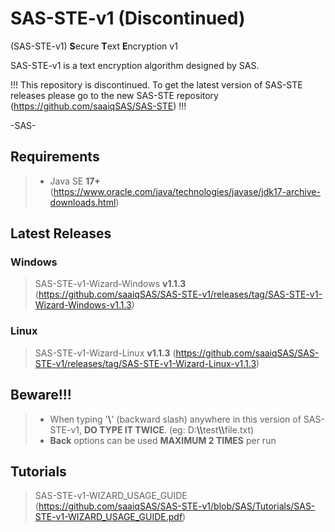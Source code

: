 # SAS-STE-v1 (Discontinued)
(SAS-STE-v1) <b>S</b>ecure <b>T</b>ext <b>E</b>ncryption v1

SAS-STE-v1 is a text encryption algorithm designed by SAS.

!!! This repository is discontinued. To get the latest version of SAS-STE releases please go to the new SAS-STE repository (https://github.com/saaiqSAS/SAS-STE) !!!

-SAS-

## Requirements
> - Java SE <b>17+</b> (https://www.oracle.com/java/technologies/javase/jdk17-archive-downloads.html)


## Latest Releases

### Windows
> SAS-STE-v1-Wizard-Windows <b>v1.1.3</b> (https://github.com/saaiqSAS/SAS-STE-v1/releases/tag/SAS-STE-v1-Wizard-Windows-v1.1.3)

### Linux
> SAS-STE-v1-Wizard-Linux <b>v1.1.3</b> (https://github.com/saaiqSAS/SAS-STE-v1/releases/tag/SAS-STE-v1-Wizard-Linux-v1.1.3)

## Beware!!!
> - When typing '<b>\\</b>' (backward slash) anywhere in this version of SAS-STE-v1, <b>DO TYPE IT TWICE</b>. (eg: D:<b>\\\\</b>test<b>\\\\</b>file.txt)
> - <b>Back</b> options can be used <b>MAXIMUM 2 TIMES</b> per run


## Tutorials
> SAS-STE-v1-WIZARD_USAGE_GUIDE (https://github.com/saaiqSAS/SAS-STE-v1/blob/SAS/Tutorials/SAS-STE-v1-WIZARD_USAGE_GUIDE.pdf)


